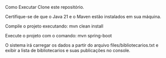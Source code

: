 Como Executar
Clone este repositório.

Certifique-se de que o Java 21 e o Maven estão instalados em sua máquina.

Compile o projeto executando: mvn clean install

Execute o projeto com o comando: mvn spring-boot

O sistema irá carregar os dados a partir do arquivo files/bibliotecarios.txt e exibir a lista de bibliotecarios e suas publicações no console.
